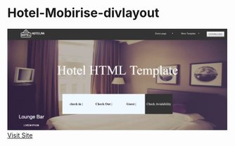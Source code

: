 # Hotel-Mobirise-divlayout


<img src="screenshot/first.PNG" width="500px"/>
<a href="https://mobirisehotellayout.netlify.com/" target="_blank">Visit Site</a>
